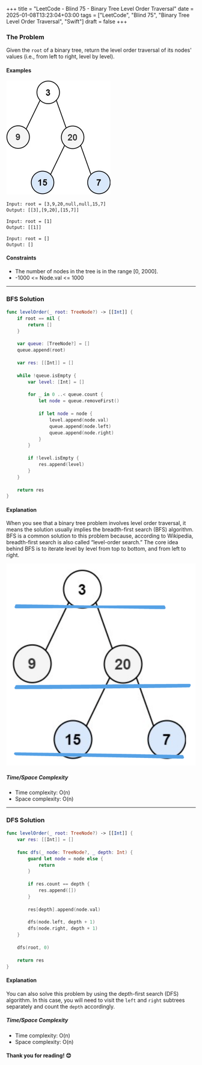 +++
title = "LeetCode - Blind 75 - Binary Tree Level Order Traversal"
date = 2025-01-08T13:23:04+03:00
tags = ["LeetCode", "Blind 75", "Binary Tree Level Order Traversal", "Swift"]
draft = false
+++

### The Problem 
Given the `root` of a binary tree, return the level order traversal of its nodes' values (i.e., from left to right, level by level).

#### Examples

![alt image](images/tree1.jpg#center)

``` 
Input: root = [3,9,20,null,null,15,7]
Output: [[3],[9,20],[15,7]]
```

```
Input: root = [1]
Output: [[1]]
```

```
Input: root = []
Output: []
```

#### Constraints
* The number of nodes in the tree is in the range [0, 2000].
* -1000 <= Node.val <= 1000

---

### BFS Solution 

```swift
func levelOrder(_ root: TreeNode?) -> [[Int]] {
    if root == nil {
        return []
    }

    var queue: [TreeNode?] = []
    queue.append(root)

    var res: [[Int]] = []

    while !queue.isEmpty {
        var level: [Int] = []

        for _ in 0 ..< queue.count {
            let node = queue.removeFirst()

            if let node = node {
                level.append(node.val)
                queue.append(node.left)
                queue.append(node.right)
            }
        }

        if !level.isEmpty {
            res.append(level)
        }
    }

    return res
}
```

#### Explanation
When you see that a binary tree problem involves level order traversal, it means the solution usually implies the breadth-first search (BFS) algorithm. BFS is a common solution to this problem because, according to Wikipedia, breadth-first search is also called “level-order search.” The core idea behind BFS is to iterate level by level from top to bottom, and from left to right.

![alt image](images/tree1-1.png#center)

##### Time/Space Complexity
* Time complexity: O(n)
* Space complexity: O(n)

---

### DFS Solution  

```swift
func levelOrder(_ root: TreeNode?) -> [[Int]] {
    var res: [[Int]] = []

    func dfs(_ node: TreeNode?, _ depth: Int) {
        guard let node = node else {
            return
        }

        if res.count == depth {
            res.append([])
        }

        res[depth].append(node.val)

        dfs(node.left, depth + 1)
        dfs(node.right, depth + 1)
    }

    dfs(root, 0)

    return res
}
``` 

#### Explanation
You can also solve this problem by using the depth-first search (DFS) algorithm. In this case, you will need to visit the `left` and `right` subtrees separately and count the `depth` accordingly.

##### Time/Space Complexity
* Time complexity: O(n)
* Space complexity: O(n)  

#### Thank you for reading! 😊
